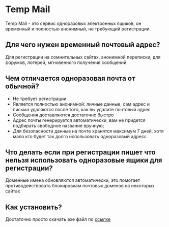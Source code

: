 # Temp Mail

Temp Mail - это сервис одноразовых электронных ящиков, он временный и полностью анонимный, не требующий регистрации.

## Для чего нужен временный почтовый адрес?

Для регистрации на сомнительных сайтах, анонимной переписки, для форумов, лотерей, мгновенного получения сообщений.

## Чем отличается одноразовая почта от обычной?

 - Не требует регистрации
 - Является полностью анонимной: личные данные, сам адрес и письма удаляются после того, как вы удалите почтовый адрес
 - Сообщения доставляются достаточно быстро 
 - Адрес почты генерируется автоматически, вам не придется подбирать свободное название вручную;
 - Для безопасности данные на почте хранятся максимум 7 дней, хотя мало кто будет так долго использовать одноразовый адресс

## Что делать если при регистрации пишет что нельзя использовать одноразовые ящики для регистрации?

Доменные имена обновляются автоматически, это помогает противодействовать блокировкам почтовых доменов на некоторых сайтах

## Как установить?

Достаточно просто скачать exe файл по [ссылке]()


